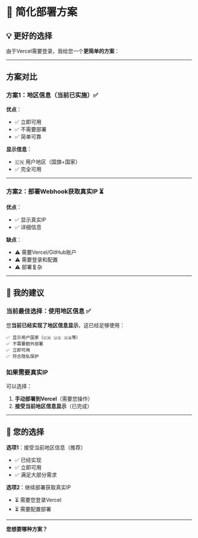 # 🚀 简化部署方案

## 💡 更好的选择

由于Vercel需要登录，我给您一个**更简单的方案**：

---

## 方案对比

### 方案1：地区信息（当前已实施）✅

**优点**：
- ✅ 立即可用
- ✅ 不需要部署
- ✅ 简单可靠

**显示信息**：
- 🇨🇳 用户地区（国旗+国家）
- ✅ 完全可用

---

### 方案2：部署Webhook获取真实IP ⏳

**优点**：
- ✅ 显示真实IP
- ✅ 详细信息

**缺点**：
- ⚠️ 需要Vercel/GitHub账户
- ⚠️ 需要登录和配置
- ⚠️ 部署复杂

---

## 🎯 我的建议

### 当前最佳选择：使用地区信息 ✅

您**当前已经实现了地区信息显示**，这已经足够使用：

```
✅ 显示用户国家（🇨🇳 🇺🇸 🇬🇧等）
✅ 不需要额外部署
✅ 立即可用
✅ 符合隐私保护
```

### 如果需要真实IP

可以选择：
1. **手动部署到Vercel**（需要您操作）
2. **接受当前地区信息显示**（已完成）

---

## 🤔 您的选择

**选项1**：接受当前地区信息（推荐）
- ✅ 已经实现
- ✅ 立即可用
- ✅ 满足大部分需求

**选项2**：继续部署获取真实IP
- ⏳ 需要您登录Vercel
- ⏳ 需要配置部署

---

**您想要哪种方案？**

